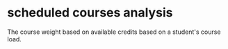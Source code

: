 # scheduled courses analysis
The course weight based on available credits based on a student's course load.